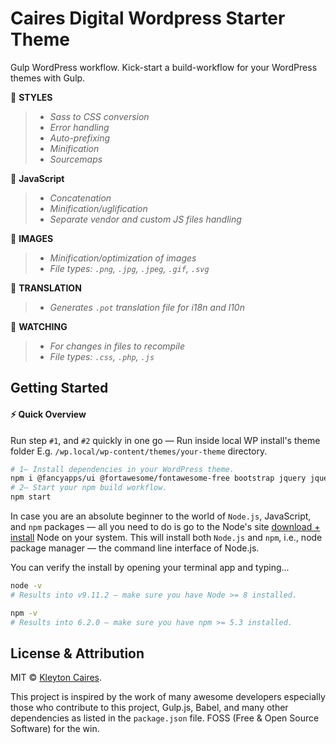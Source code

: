 # Caires Digital Wordpress Starter Theme

Gulp WordPress workflow. Kick-start a build-workflow for your WordPress themes with Gulp.

🎨 **STYLES**

> -   _Sass to CSS conversion_
> -   _Error handling_
> -   _Auto-prefixing_
> -   _Minification_
> -   _Sourcemaps_

🌋 **JavaScript**

> -   _Concatenation_
> -   _Minification/uglification_
> -   _Separate vendor and custom JS files handling_

🌁 **IMAGES**

> -   _Minification/optimization of images_
> -   _File types: `.png`, `.jpg`, `.jpeg`, `.gif`, `.svg`_

💯 **TRANSLATION**

> -   _Generates `.pot` translation file for i18n and l10n_

👀 **WATCHING**

> -   _For changes in files to recompile_
> -   _File types: `.css`, `.php`, `.js`_

## Getting Started

#### ⚡️ Quick Overview

Run step `#1`, and `#2` quickly in one go — Run inside local WP install's theme folder E.g. `/wp.local/wp-content/themes/your-theme` directory.

```sh
# 1— Install dependencies in your WordPress theme.
npm i @fancyapps/ui @fortawesome/fontawesome-free bootstrap jquery jquery-mask-plugin popper.js swiper --save
# 2— Start your npm build workflow.
npm start
```

In case you are an absolute beginner to the world of `Node.js`, JavaScript, and `npm` packages — all you need to do is go to the Node's site [download + install](https://nodejs.org/en/download/) Node on your system. This will install both `Node.js` and `npm`, i.e., node package manager — the command line interface of Node.js.

You can verify the install by opening your terminal app and typing...

```sh
node -v
# Results into v9.11.2 — make sure you have Node >= 8 installed.

npm -v
# Results into 6.2.0 — make sure you have npm >= 5.3 installed.
```

## License & Attribution

MIT © [Kleyton Caires](https://linkedin.com/in/kleytoncaires).

This project is inspired by the work of many awesome developers especially those who contribute to this project, Gulp.js, Babel, and many other dependencies as listed in the `package.json` file. FOSS (Free & Open Source Software) for the win.
